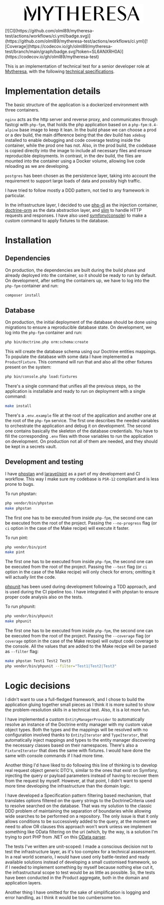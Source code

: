 <p align="center"><a href="https://www.mytheresa.com/" target="_blank"><img src="https://github.com/olml89/mytheresa-test/blob/main/php-fpm/public/img/mytheresa-logo-freelogovectors.net_.png" width="400" alt="Mytheresa"></a></p>
[![CI](https://github.com/olml89/mytheresa-test/actions/workflows/ci.yml/badge.svg)](https://github.com/olml89/mytheresa-test/actions/workflows/ci.yml)[![Coverage](https://codecov.io/gh/olml89/mytheresa-test/branch/main/graph/badge.svg?token=SL6ANXRH0A)](https://codecov.io/gh/olml89/mytheresa-test)

This is an implementation of technical test for a senior developer role at 
[Mytheresa](https://www.mytheresa.com/), with the following
[technical specifications](https://github.com/olml89/mytheresa-test/blob/main/doc/promotions-assigment-mytheresa-250716_090156.pdf).

# Implementation details

The basic structure of the application is a dockerized environment with three containers.

`nginx` acts as the http server and reverse proxy, and communicates through fastcgi with
`php-fpm`, that holds the php application based on a `php-fpm:8.4-alpine` base image to keep
it lean. In the build phase we can choose a prod or a dev build, the main difference being that
the dev build has `xdebug` installed to enable debugging and code coverage testing inside the container,
while the prod one has not. Also, in the prod build, the codebase is copied directly into the image to 
include all necessary files and ensure reproducible deployments. 
In contrast, in the dev build, the files are mounted into the container using a Docker volume, 
allowing live code reloading as we are developing.

`postgres` has been chosen as the persistence layer, taking into account the requirement to 
support large loads of data and possibly high traffic.

I have tried to follow mostly a DDD pattern, not tied to any framework in particular.

In the infrastructure layer, I decided to use
[php-di](https://github.com/PHP-DI/PHP-DI)
as the injection container,
[doctrine-orm](https://github.com/doctrine/orm) 
as the data abstraction layer, and
[slim](https://github.com/slimphp/Slim)
to handle HTTP requests and responses.
I have also used 
[symfony/console](https://github.com/symfony/console))
to make a custom command to apply fixtures to the database.

# Installation

## Dependencies

On production, the dependencies are built during the build phase and already deployed
into the container, so it should be ready to run by default. On development, after setting the containers up, we have
to log into the `php-fpm` container and run:

```bash
composer install
```

## Database

On production, the initial deployment of the database should be done using migrations
to ensure a reproducible database state. On development, we log into the `php-fpm`
container and run:

```bash
php bin/doctrine.php orm:schema:create
```

This will create the database schema using our Doctrine entities mappings. To populate the database with some data
I have implemented a `ProductFixture`. This command will run that and also all the other fixtures present on the system:

```bash
php bin/console.php load:fixtures
```

There's a single command that unifies all the previous steps, so the application is installable and ready to run
on deployment with a single command:

```bash
make install
```

There's a `.env.example` file at the root of the application and another one at the root of the `php-fpm` service.
The first one describes the needed variables to orchestrate the application and debug it on development.
The second one contains basically the skeleton of the database credentials. You have to fill the corresponding
`.env` files with those variables to run the application on development. On production not all of them are needed,
and they should be kept in a secrets vault.

## Development and testing

I have
[phpstan](https://github.com/phpstan/phpstan)
and 
[laravel/pint](https://github.com/laravel/pint) 
as a part of my development and CI workflow. This way I make sure my codebase is `PSR-12` compliant
and is less prone to bugs.

To run phpstan:

```bash
php vendor/bin/phpstan
make phpstan
```

The first one has to be executed from inside `php-fpm`, the second one can be executed from the
root of the project. Passing the `--no-progress` flag (or `ci` option in the case of the Make recipe)
will execute it faster.

To run pint:

```bash
php vendor/bin/pint
make pint
```

The first one has to be executed from inside `php-fpm`, the second one can be executed from the
root of the project. Passing the `--test` flag (or `ci` option in the case of the Make recipe)
will only check for errors; omitting it will actually lint the code.


[phpunit](https://github.com/sebastianbergmann/phpunit)
has been used during development following a TDD approach, and is used
during the CI pipeline too. I have integrated it with phpstan to ensure proper code analysis also on the tests.

To run phpunit:

```bash
php vendor/bin/phpunit
make phpunit
```

The first one has to be executed from inside `php-fpm`, the second one can be executed from the
root of the project. Passing the `--coverage` flag (or `coverage` option in the case of the Make recipe)
will output code coverage to the console. All the values that are added to the Make recipe will be parsed as
`--filter` flag:

```bash
make phpstan Test1 Test2 Test3
php vendor/bin/phpunit --filter="Test1|Test2|Test3"
```

# Logic decisions

I didn't want to use a full-fledged framework, and I chose to build the application gluing together small
pieces as I think it is more suited to show the problem-resolution skills in a technical test. Also, it is
a lot more fun.

I have implemented a custom `EntityManagerProvider` to automatically resolve an instance of the Doctrine entity manager
with my custom value object types. Both the types and the mappings will be resolved with no configuration involved
thanks to `EntityIterator` and `TypeIterator`, that automatically inject mappings and types to the entity manager
discovering the necessary classes based on their namespaces. 
There's also a `FixtureIterator` that does the same with fixtures.
I would have done the same with console commands if I had more time.

Another thing I'd have liked to do following this line of thinking is to develop real request object generic DTO's, 
similar to the ones that exist on Symfony, injecting the query or payload parameters instead of
having to recover them from the request by myself. However, at that point, I didn't want to 
spend more time developing the infrastructure than the domain logic.

I have developed a Specification pattern filtering based mechanism, that translates options filtered on the query strings
to the DoctrineCriteria used to resolve searched on the database. That was my solution to the classic DDD problem
of maintaining the separation of boundaries while allowing wide searches to be performed on a repository. The only issue
is that it only allows conditions to be successively added to the query, at the moment we need to allow OR clauses
this approach won't work unless we implement something like OData filtering on the uri (which, by the way, is a
solution I'm trying to port PHP from .NET on this 
[OData parser](https://github.com/olml89/odata-parser).

The tests I've written are unit-scoped: I made a conscious decision not to test the infrastructure layer, 
as it's too complex for a technical assessment. In a real world scenario, I would have used only
battle-tested and ready available solutions instead of developing a small customised framework, 
so if I needed to implement something by myself because nothing else cut it, the infrastructural scope to 
test would be as little as possible. So, the tests have been conducted
in the Product aggregate, both in the domain and application layers.

Another thing I have omitted for the sake of simplification is logging and error handling, as I think it would be too
cumbersome too.

